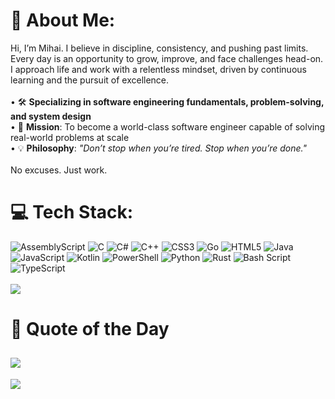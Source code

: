 # 💼 About Me:
Hi, I’m Mihai. I believe in discipline, consistency, and pushing past limits. Every day is an opportunity to grow, improve, and face challenges head-on. I approach life and work with a relentless mindset, driven by continuous learning and the pursuit of excellence.<br><br>• 🛠️ **Specializing in software engineering fundamentals, problem-solving, and system design**  <br>• 🎯 **Mission**: To become a world-class software engineer capable of solving real-world problems at scale  <br>• 💡 **Philosophy**: *"Don’t stop when you’re tired. Stop when you’re done."*<br><br>No excuses. Just work.


# 💻 Tech Stack:
![AssemblyScript](https://img.shields.io/badge/assembly%20script-%23000000.svg?style=flat&logo=assemblyscript&logoColor=white) ![C](https://img.shields.io/badge/c-%2300599C.svg?style=flat&logo=c&logoColor=white) ![C#](https://img.shields.io/badge/c%23-%23239120.svg?style=flat&logo=csharp&logoColor=white) ![C++](https://img.shields.io/badge/c++-%2300599C.svg?style=flat&logo=c%2B%2B&logoColor=white) ![CSS3](https://img.shields.io/badge/css3-%231572B6.svg?style=flat&logo=css3&logoColor=white) ![Go](https://img.shields.io/badge/go-%2300ADD8.svg?style=flat&logo=go&logoColor=white) ![HTML5](https://img.shields.io/badge/html5-%23E34F26.svg?style=flat&logo=html5&logoColor=white) ![Java](https://img.shields.io/badge/java-%23ED8B00.svg?style=flat&logo=openjdk&logoColor=white) ![JavaScript](https://img.shields.io/badge/javascript-%23323330.svg?style=flat&logo=javascript&logoColor=%23F7DF1E) ![Kotlin](https://img.shields.io/badge/kotlin-%237F52FF.svg?style=flat&logo=kotlin&logoColor=white) ![PowerShell](https://img.shields.io/badge/PowerShell-%235391FE.svg?style=flat&logo=powershell&logoColor=white) ![Python](https://img.shields.io/badge/python-3670A0?style=flat&logo=python&logoColor=ffdd54) ![Rust](https://img.shields.io/badge/rust-%23000000.svg?style=flat&logo=rust&logoColor=white) ![Bash Script](https://img.shields.io/badge/bash_script-%23121011.svg?style=flat&logo=gnu-bash&logoColor=white) ![TypeScript](https://img.shields.io/badge/typescript-%23007ACC.svg?style=flat&logo=typescript&logoColor=white)<br><br>
![](https://github-readme-stats.vercel.app/api/top-langs/?username=Mihaix&theme=chartreuse-dark&hide_border=true&include_all_commits=false&count_private=false&layout=compact)


# 💬 Quote of the Day

![](https://quotes-github-readme.vercel.app/api?type=horizontal&theme=chartreuse-dark)
---
[![](https://visitcount.itsvg.in/api?id=Mihaix&icon=0&color=3)](https://visitcount.itsvg.in)
